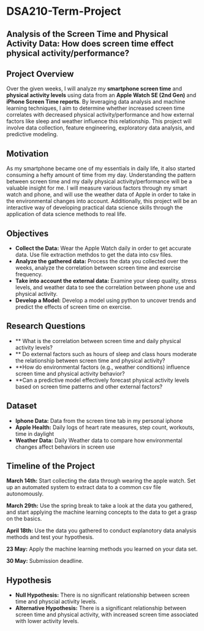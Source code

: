 # DSA210-Term-Project
## Analysis of the Screen Time and Physical Activity Data: How does screen time effect physical activity/performance? 

## Project Overview
Over the given weeks, I will analyze my **smartphone screen time** and **physical activity levels** using data from an **Apple Watch SE (2nd Gen)** and **iPhone Screen Time reports**. By leveraging data analysis and machine learning techniques, I aim to determine whether increased screen time correlates with decreased physical activity/performance  and how external factors like sleep and weather influence this relationship. This project will involve data collection, feature engineering, exploratory data analysis, and predictive modeling.

## Motivation
As my smartphone became one of my essentials in daily life, it also started consuming a hefty amount of time from my day. Understanding the pattern between screen time and my daily physical activity/performance will be a valuable insight for me. I will measure various factors through my smart watch and phone, and will use the weather data of Apple in order to take in the environmental changes into account. Additionally, this project will be an interactive way of developing practical data science skills through the application of data science methods to real life. 

## Objectives
- **Collect the Data:** Wear the Apple Watch daily in order to get accurate data. Use file extraction methdos to get the data into csv files.
- **Analyze the gathered data:** Process the data you collected over the weeks, analyze the correlation between screen time and exercise frequency.
- **Take into account the external data:** Examine your sleep quality, stress levels, and weather data to see the correlation between phone use and physical activity.
- **Develop a Model:** Develop a model using python to uncover trends and predict the effects of screen time on exercise.

## Research Questions
- ** What is the correlation between screen time and daily physical activity levels?
- ** Do external factors such as hours of sleep and class hours moderate the relationship between screen time and physical activity?
- **How do environmental factors (e.g., weather conditions) influence screen time and physical activity behavior?
- **Can a predictive model effectively forecast physical activity levels based on screen time patterns and other external factors?



## Dataset
- **Iphone Data:** Data from the screen time tab in my personal iphone
- **Apple Health:** Daily logs of heart rate measures, step count, workouts, time in daylight
- **Weather Data:** Daily Weather data to compare how environmental changes affect behaviors in screen use

## Timeline of the Project

**March 14th:** Start collecting the data through wearing the apple watch. Set up an automated system to extract data to a common csv file autonomously. 

**March 29th:** Use the spring break to take a look at the data you gathered, and start applying the machine learning concepts to the data to get a grasp on the basics. 

**April 18th:** Use the data you gathered to conduct explanotory data analysis methods and test your hypothesis. 

**23 May:** Apply the machine learning methods you learned on your data set. 

**30 May:** Submission deadline. 

## Hypothesis

- **Null Hypothesis:** There is no significant relationship between screen time and physcial activity levels.
- **Alternative Hypothesis:** There is a significant relationship between screen time and physical activity, with increased screen time associated with lower activity levels.


